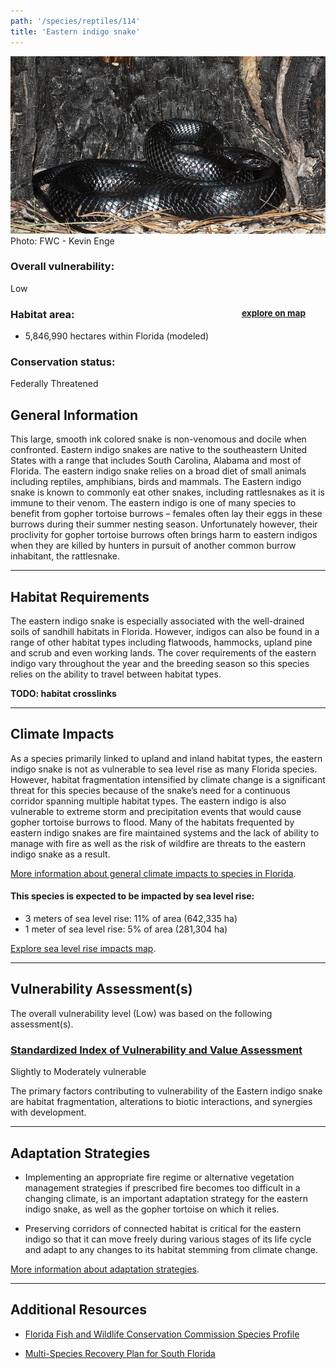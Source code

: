 ```yaml
---
path: '/species/reptiles/114'
title: 'Eastern indigo snake'
---
```


<content-header icon="snakes" title="Eastern indigo snake" subtitle="Drymarchon corais couperi"></content-header>

<div id="TopSection">

<div class="header-photo"><img src="114.jpg" alt="Photo for 114"/>
<figcaption>Photo: FWC - Kevin Enge</figcaption></div>

<div>

### Overall vulnerability:

<div class="vulnerability vulnerability-low">Low</div>

<h3>Habitat area: 
<a href="/species/reptiles/114/map" style="float:right;font-size:smaller;margin-right: 2rem;">
<fa-icon name="map"></fa-icon>
explore on map
</a>
</h3>

-   5,846,990 hectares within Florida (modeled)


### Conservation status:

Federally Threatened

</div>
</div>

## General Information

This large, smooth ink colored snake is non-venomous and docile when confronted.  Eastern indigo snakes are native to the southeastern United States with a range that includes South Carolina, Alabama and most of Florida.  The eastern indigo snake relies on a broad diet of small animals including reptiles, amphibians, birds and mammals.  The Eastern indigo snake is known to commonly eat other snakes, including rattlesnakes as it is immune to their venom.  The eastern indigo is one of many species to benefit from gopher tortoise burrows – females often lay their eggs in these burrows during their summer nesting season.  Unfortunately however, their proclivity for gopher tortoise burrows often brings harm to eastern indigos when they are killed by hunters in pursuit of another common burrow inhabitant, the rattlesnake.

<hr />

## Habitat Requirements

The eastern indigo snake is especially associated with the well-drained soils of sandhill habitats in Florida.  However, indigos can also be found in a range of other habitat types including flatwoods, hammocks, upland pine and scrub and even working lands.  The cover requirements of the eastern indigo vary throughout the year and the breeding season so this species relies on the ability to travel between habitat types.

**TODO: habitat crosslinks**

<hr />

## Climate Impacts

As a species primarily linked to upland and inland habitat types, the eastern indigo snake is not as vulnerable to sea level rise as many Florida species.  However, habitat fragmentation intensified by climate change is a significant threat for this species because of the snake’s need for a continuous corridor spanning multiple habitat types.  The eastern indigo is also vulnerable to extreme storm and precipitation events that would cause gopher tortoise burrows to flood.  Many of the habitats frequented by eastern indigo snakes are fire maintained systems and the lack of ability to manage with fire as well as the risk of wildfire are threats to the eastern indigo snake as a result.

[More information about general climate impacts to species in Florida](/impacts/species).


#### This species is expected to be impacted by sea level rise:

- 3 meters of sea level rise: 11% of area (642,335 ha)
- 1 meter of sea level rise: 5% of area (281,304 ha)

[Explore sea level rise impacts map](/species/reptiles/114/map).


<hr />

## Vulnerability Assessment(s)

The overall vulnerability level (Low) was based on the following assessment(s).
#### 
<div class="vulnerability-header">
<h3><a href="/impacts/vulnerability/sivva/species">Standardized Index of Vulnerability and Value Assessment</a></h3>
<div class="vulnerability vulnerability-moderate">Slightly to Moderately vulnerable</div>
</div> 

The primary factors contributing to vulnerability of the Eastern indigo snake are habitat fragmentation, alterations to biotic interactions, and synergies with development.


<hr />

## Adaptation Strategies

- Implementing an appropriate fire regime or alternative vegetation management strategies if prescribed fire becomes too difficult in a changing climate, is an important adaptation strategy for the eastern indigo snake, as well as the gopher tortoise on which it relies.

- Preserving corridors of connected habitat is critical for the eastern indigo so that it can move freely during various stages of its life cycle and adapt to any changes to its habitat stemming from climate change.

[More information about adaptation strategies](/strategies).

<hr />


## Additional Resources

- [Florida Fish and Wildlife Conservation Commission Species Profile](https://myfwc.com/wildlifehabitats/profiles/reptiles/snakes/eastern-indigo-snake/)

- [Multi-Species Recovery Plan for South Florida](https://ecos.fws.gov/docs/recovery_plan/sfl_msrp/SFL_MSRP_Species.pdf)
